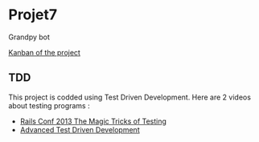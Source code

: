 # Projet7
Grandpy bot

[Kanban of the project](https://github.com/finevine/Projet7/projects/3)

## TDD
This project is codded using Test Driven Development. Here are 2 videos about testing programs :
- [Rails Conf 2013 The Magic Tricks of Testing](https://youtu.be/URSWYvyc42M)
- [Advanced Test Driven Development](https://vimeo.com/97516288)